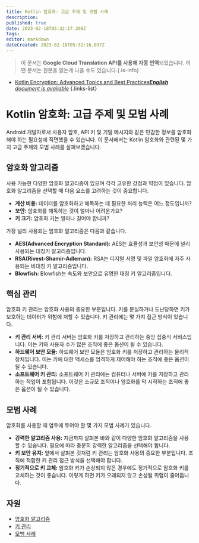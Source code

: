 ```yaml
---
title: Kotlin 암호화: 고급 주제 및 모범 사례
description: 
published: true
date: 2023-02-18T05:32:17.398Z
tags: 
editor: markdown
dateCreated: 2023-02-18T05:32:16.037Z
---
```


> 이 문서는 **Google Cloud Translation API를 사용해 자동 번역**되었습니다.
어떤 문서는 원문을 읽는게 나을 수도 있습니다.{.is-info}



- [Kotlin Encryption: Advanced Topics and Best Practices***English** document is available*](/en/Knowledge-base/Kotlin/kotlin-encryption-advanced-topics-and-best-practices)
{.links-list}

      
# Kotlin 암호화: 고급 주제 및 모범 사례

Android 개발자로서 사용자 암호, API 키 및 기밀 메시지와 같은 민감한 정보를 암호화해야 하는 필요성에 직면했을 수 있습니다. 이 문서에서는 Kotlin 암호화와 관련된 몇 가지 고급 주제와 모범 사례를 살펴보겠습니다.

## 암호화 알고리즘

사용 가능한 다양한 암호화 알고리즘이 있으며 각각 고유한 강점과 약점이 있습니다. 암호화 알고리즘을 선택할 때 다음 요소를 고려하는 것이 중요합니다.

- **계산 비용:** 데이터를 암호화하고 해독하는 데 필요한 처리 능력은 어느 정도입니까?
- **보안:** 암호화를 해독하는 것이 얼마나 어려운가요?
- **키 크기:** 암호화 키는 얼마나 길어야 합니까?

가장 널리 사용되는 암호화 알고리즘은 다음과 같습니다.

- **AES(Advanced Encryption Standard):** AES는 효율성과 보안성 때문에 널리 사용되는 대칭키 알고리즘입니다.
- **RSA(Rivest-Shamir-Adleman):** RSA는 디지털 서명 및 파일 암호화에 자주 사용되는 비대칭 키 알고리즘입니다.
- **Blowfish:** Blowfish는 속도와 보안으로 유명한 대칭 키 알고리즘입니다.

## 핵심 관리

암호화 키 관리는 암호화 사용의 중요한 부분입니다. 키를 분실하거나 도난당하면 키가 보호하는 데이터가 위험에 처할 수 있습니다. 키 관리에는 몇 가지 접근 방식이 있습니다.

- **키 관리 서버:** 키 관리 서버는 암호화 키를 저장하고 관리하는 중앙 집중식 서비스입니다. 이는 키와 사용자 수가 많은 조직에 좋은 옵션이 될 수 있습니다.
- **하드웨어 보안 모듈:** 하드웨어 보안 모듈은 암호화 키를 저장하고 관리하는 물리적 장치입니다. 이는 키에 대한 액세스를 엄격하게 제어해야 하는 조직에 좋은 옵션이 될 수 있습니다.
- **소프트웨어 키 관리:** 소프트웨어 키 관리에는 컴퓨터나 서버에 키를 저장하고 관리하는 작업이 포함됩니다. 이것은 소규모 조직이나 암호화를 막 시작하는 조직에 좋은 옵션이 될 수 있습니다.

## 모범 사례

암호화를 사용할 때 염두에 두어야 할 몇 가지 모범 사례가 있습니다.

- **강력한 알고리즘 사용:** 지금까지 살펴본 바와 같이 다양한 암호화 알고리즘을 사용할 수 있습니다. 필요에 따라 충분히 강력한 알고리즘을 선택해야 합니다.
- **키 보안 유지:** 앞에서 살펴본 것처럼 키 관리는 암호화 사용의 중요한 부분입니다. 조직에 적합한 키 관리 접근 방식을 선택해야 합니다.
- **정기적으로 키 교체:** 암호화 키가 손상되지 않은 경우에도 정기적으로 암호화 키를 교체하는 것이 좋습니다. 이렇게 하면 키가 오래되지 않고 손상될 위험이 줄어듭니다.

## 자원

- [암호화 알고리즘](https://en.wikipedia.org/wiki/Encryption_algorithm)
- [키 관리](https://en.wikipedia.org/wiki/Key_management)
- [모범 사례](https://searchsecurity.techtarget.com/tip/Cryptography-best-practices-for-enterprises)